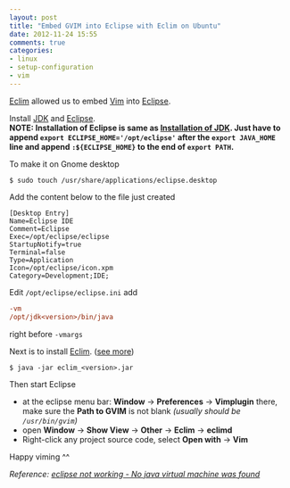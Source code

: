 ```yaml
---
layout: post
title: "Embed GVIM into Eclipse with Eclim on Ubuntu"
date: 2012-11-24 15:55
comments: true
categories:
- linux
- setup-configuration
- vim
---
```


[Eclim](http://eclim.org/) allowed us to embed [Vim](http://www.vim.org/) into [Eclipse](http://www.eclipse.org/).

Install [JDK](http://www.oracle.com/technetwork/java/javase/downloads/index.html) and [Eclipse](http://www.eclipse.org/).  
**NOTE: Installation of Eclipse is same as [Installation of JDK](http://jslim89.github.com/blog/2012/11/22/jdk-installation-on-ubuntu/). Just have to append `export ECLIPSE_HOME='/opt/eclipse'` after the `export JAVA_HOME` line and append `:${ECLIPSE_HOME}` to the end of `export PATH`.**

To make it on Gnome desktop
```
$ sudo touch /usr/share/applications/eclipse.desktop
```
Add the content below to the file just created
```
[Desktop Entry]
Name=Eclipse IDE
Comment=Eclipse
Exec=/opt/eclipse/eclipse
StartupNotify=true
Terminal=false
Type=Application
Icon=/opt/eclipse/icon.xpm
Category=Development;IDE;
```
Edit `/opt/eclipse/eclipse.ini` add
```ini
-vm
/opt/jdk<version>/bin/java
```
right before `-vmargs`

Next is to install [Eclim](http://eclim.org/). ([see more](http://eclim.org/install.html))
```
$ java -jar eclim_<version>.jar
```

Then start Eclipse

* at the eclipse menu bar: **Window** -> **Preferences** -> **Vimplugin** there, make sure the **Path to GVIM** is not blank _(usually should be `/usr/bin/gvim`)_
* open **Window** -> **Show View** -> **Other** -> **Eclim** -> **eclimd**
* Right-click any project source code, select **Open with** -> **Vim**

Happy viming ^^

_Reference: [eclipse not working - No java virtual machine was found](http://stackoverflow.com/questions/5898111/eclipse-not-working-no-java-virtual-machine-was-found)_
